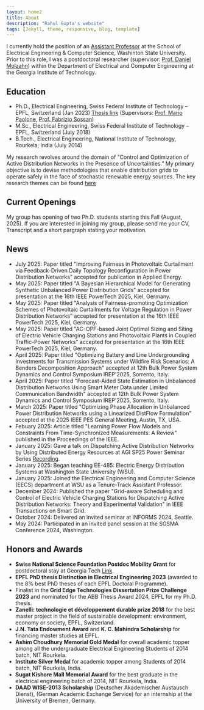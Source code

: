 ```yaml
---
layout: home2
title: About
description: "Rahul Gupta's website"
tags: [Jekyll, theme, responsive, blog, template]
---
```


I currently hold the position of an [Assistant Professor](https://school.eecs.wsu.edu/research/power-engineering/wsu-profile/rahul.k.gupta/) at the School of Electrical Engineering & Computer Science, Washinton State University. Prior to this role, I was a postdoctoral researcher (supervisor: [Prof. Daniel Molzahn](https://molzahn.github.io/)) within the Department of Electrical and Computer Engineering at the Georgia Institute of Technology.

Education
------
- Ph.D., Electrical Engineering, Swiss Federal Institute of Technology – EPFL, Switzerland (Jan 2023) [Thesis link](https://infoscience.epfl.ch/record/299705) (Supervisors: [Prof. Mario Paolone](https://people.epfl.ch/mario.paolone?lang=en), [Prof. Fabrizio Sossan](https://fabriziosossan.com/))
- M.Sc., Electrical Engineering, Swiss Federal Institute of Technology – EPFL, Switzerland (July 2018)
- B.Tech., Electrical Engineering, National Institute of Technology, Rourkela, India (July 2014)

My research revolves around the domain of “Control and Optimization of Active Distribution Networks in the Presence of Uncertainties.” My primary objective is to devise methodologies that enable distribution grids to operate safely in the face of stochastic renewable energy sources. The key research themes can be found [here](https://rahul-kgupta.github.io/research/)

Current Openings
-----
My group has opening of two Ph.D. students starting this Fall (August, 2025). If you are interested in joining my group, please send me your CV, Transcript and a short pargraph stating your motivation.

News
------
- July 2025: Paper titled "Improving Fairness in Photovoltaic Curtailment via Feedback-Driven Daily Topology Reconfiguration in Power Distribution Networks" accepted for publication in Applied Energy.
- May 2025: Paper titled "A Bayesian Hierarchical Model for Generating Synthetic Unbalanced Power Distribution Grids" accepted for presentation at the 16th IEEE PowerTech 2025, Kiel, Germany.
- May 2025: Paper titled "Analysis of Fairness-promoting Optimization Schemes of Photovoltaic Curtailments for Voltage Regulation in Power Distribution Networks" accepted for presentation at the 16th IEEE PowerTech 2025, Kiel, Germany.
- May 2025: Paper titled "AC-OPF-based Joint Optimal Sizing and Siting of Electric Vehicle Charging Stations and Photovoltaic Plants in Coupled Traffic-Power Networks" accepted for presentation at the 16th IEEE PowerTech 2025, Kiel, Germany.
- April 2025: Paper titled "Optimizing Battery and Line Undergrounding Investments for Transmission Systems under Wildfire Risk Scenarios: A Benders Decomposition Approach" accepted at 12th Bulk Power System Dynamics and Control Symposium IREP'2025, Sorrento, Italy.
- April 2025: Paper titled "Forecast-Aided State Estimation in Unbalanced Distribution Networks Using Smart Meter Data under Limited Communication Bandwidth" accepted at 12th Bulk Power System Dynamics and Control Symposium IREP'2025, Sorrento, Italy.
- March 2025: Paper titled "Optimizing Phase Allocation in Unbalanced Power Distribution Networks using a Linearized DistFlow Formulation" accepted at the 2025 IEEE PES General Meeting, Austin, TX, USA. 
- Febuary 2025: Article titled "Learning Power Flow Models and Constraints From Time-Synchronized Measurements: A Review" published in the Proceedings of the IEEE. 
- January 2025: Gave a talk on Dispatching Active Distribution Networks by Using Distributed Energy Resources at AGI SP25 Power Seminar Series [Recording](https://youtu.be/1Hfn6nO5sog?si=C5C1L4EWDF_KBr8V).
- January 2025: Began teaching EE-485: Electric Energy Distribution Systems at Washington State University (WSU).
- January 2025: Joined the Electrical Engineering and Computer Science (EECS) department at WSU as a Tenure-Track Assistant Professor.
- December 2024: Published the paper "Grid-aware Scheduling and Control of Electric Vehicle Charging Stations for Dispatching Active Distribution Networks: Theory and Experimental Validation" in IEEE Transactions on Smart Grid.
- October 2024: Delivered an invited seminar at INFORMS 2024, Seattle.
- May 2024: Participated in an invited panel session at the SGSMA Conference 2024, Washington.

Honors and Awards
------
- **Swiss National Science Foundation Postdoc Mobility Grant** for postdoctoral stay at Georgia Tech [Link](https://data.snf.ch/grants/person/835659).
- **EPFL PhD thesis Distinction in Electrical Engineering 2023** (awarded to the 8% best PhD theses of
each EPFL Doctoral Programme).
- Finalist in the **Grid Edge Technologies Dissertation Prize Challenge 2023** and nominated for the ABB Thesis
Award 2024, EPFL for my Ph.D. thesis.
- **Zanelli: technologie et développement durable prize 2018** for the best master project in the field of
sustainable development: environment, economy or society, EPFL, Switzerland.
- **J.N. Tata Endowment Award** and **K. C. Mahindra Scholarship** for financing master studies at EPFL.
- **Ashim Choudhury Memorial Gold Medal** for overall academic topper among all the undergraduate Electrical
Engineering Students of 2014 batch, NIT Rourkela.
- **Institute Silver Medal** for academic topper among Students of 2014 batch, NIT Rourkela, India.
- **Sugat Kishore Mall Memorial Award** for the best graduate in the electrical engineering batch of 2014, NIT
Rourkela, India.
- **DAAD WISE-2013 Scholarship** (Deutscher Akademischer Austausch Dienst), (German Academic Exchange
Service) for an internship at the University of Bremen, Germany.
